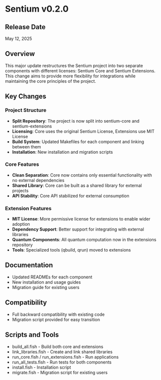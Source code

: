 # Sentium v0.2.0

## Release Date
May 12, 2025

## Overview
This major update restructures the Sentium project into two separate components with different licenses: Sentium Core and Sentium Extensions. This change aims to provide more flexibility for integrations while maintaining the core principles of the project.

## Key Changes

### Project Structure
- **Split Repository**: The project is now split into sentium-core and sentium-extensions
- **Licensing**: Core uses the original Sentium License, Extensions use MIT License
- **Build System**: Updated Makefiles for each component and linking between them
- **Installation**: New installation and migration scripts

### Core Features
- **Clean Separation**: Core now contains only essential functionality with no external dependencies
- **Shared Library**: Core can be built as a shared library for external projects
- **API Stability**: Core API stabilized for external consumption

### Extension Features
- **MIT License**: More permissive license for extensions to enable wider adoption
- **Dependency Support**: Better support for integrating with external libraries
- **Quantum Components**: All quantum computation now in the extensions repository
- **Tools**: Specialized tools (qbuild, qrun) moved to extensions

## Documentation
- Updated READMEs for each component
- New installation and usage guides
- Migration guide for existing users

## Compatibility
- Full backward compatibility with existing code
- Migration script provided for easy transition

## Scripts and Tools
- build_all.fish - Build both core and extensions
- link_libraries.fish - Create and link shared libraries
- run_core.fish / run_extensions.fish - Run applications
- run_all_tests.fish - Run tests for both components
- install.fish - Installation script
- migrate.fish - Migration script for existing users

